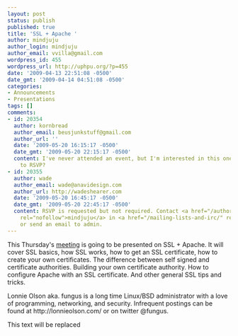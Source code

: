 ```yaml
---
layout: post
status: publish
published: true
title: 'SSL + Apache '
author: mindjuju
author_login: mindjuju
author_email: vvilla@gmail.com
wordpress_id: 455
wordpress_url: http://uphpu.org/?p=455
date: '2009-04-13 22:51:08 -0500'
date_gmt: '2009-04-14 04:51:08 -0500'
categories:
- Announcements
- Presentations
tags: []
comments:
- id: 20354
  author: kornbread
  author_email: beusjunkstuff@gmail.com
  author_url: ''
  date: '2009-05-20 16:15:17 -0500'
  date_gmt: '2009-05-20 22:15:17 -0500'
  content: I've never attended an event, but I'm interested in this one.  Do I need
    to RSVP?
- id: 20355
  author: wade
  author_email: wade@anavidesign.com
  author_url: http://wadeshearer.com
  date: '2009-05-20 16:45:17 -0500'
  date_gmt: '2009-05-20 22:45:17 -0500'
  content: RSVP is requested but not required. Contact <a href="/author/mindjuju/"
    rel="nofollow">mindjuju</a> in <a href="/mailing-lists-and-irc/" rel="nofollow">IRC</a>
    or send an email to admin.
---
```

<p>This Thursday's <a href="/events">meeting</a> is going to be presented on SSL + Apache.  It will cover SSL basics, how SSL works, how to get an SSL certificate, how to create your own certificates.  The difference between self signed and certificate authorities.  Building your own certificate authority. How to configure Apache with an SSL certificate.  And other general SSL tips and tricks.</p>
<p>Lonnie Olson aka. fungus is a long time Linux/BSD administrator with a love of programming, networking, and security.  Infrequent postings can be found at http://lonnieolson.com/ or on twitter @fungus.</p>
<p><script type="text/javascript" src="http://podcast.utos.org/meetings/resources/swfobject.js"></script>
<div id="player0904">This text will be replaced</div>
<p> <script type="text/javascript">var so = new SWFObject('http://podcast.utos.org/meetings/resources/player.swf','mpl','475','356','9');so.addParam('allowscriptaccess','always');so.addParam('allowfullscreen','true');so.addParam('flashvars','&file=http://podcast.utos.org/upload/09_04_uphpu.mp4');so.write('player0904');</script></p>
